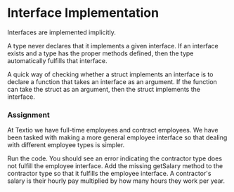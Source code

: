 # Interface Implementation

Interfaces are implemented implicitly.

A type never declares that it implements a given interface. If an interface exists and a type has the proper methods defined, then the type automatically fulfills that interface.

A quick way of checking whether a struct implements an interface is to declare a function that takes an interface as an argument. If the function can take the struct as an argument, then the struct implements the interface.

### Assignment

At Textio we have full-time employees and contract employees. We have been tasked with making a more general employee interface so that dealing with different employee types is simpler.

Run the code. 
You should see an error indicating the contractor type does not fulfill the employee interface.
Add the missing getSalary method to the contractor type so that it fulfills the employee interface.
A contractor's salary is their hourly pay multiplied by how many hours they work per year.